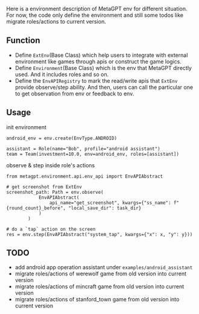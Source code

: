 Here is a environment description of MetaGPT env for different situation.  
For now, the code only define the environment and still some todos like migrate roles/actions to current version.

## Function
- Define `ExtEnv`(Base Class) which help users to integrate with external environment like games through apis or construct the game logics.
- Define `Environment`(Base Class) which is the env that MetaGPT directly used. And it includes roles and so on.
- Define the `EnvAPIRegistry` to mark the read/write apis that `ExtEnv` provide observe/step ability. And then, users can call the particular one to get observation from env or feedback to env.

## Usage

init environment
```
android_env = env.create(EnvType.ANDROID)

assistant = Role(name="Bob", profile="android assistant")
team = Team(investment=10.0, env=android_env, roles=[assistant])
```

observe & step inside role's actions
```
from metagpt.environment.api.env_api import EnvAPIAbstract

# get screenshot from ExtEnv
screenshot_path: Path = env.observe(
            EnvAPIAbstract(
                api_name="get_screenshot", kwargs={"ss_name": f"{round_count}_before", "local_save_dir": task_dir}
            )
        )

# do a `tap` action on the screen
res = env.step(EnvAPIAbstract("system_tap", kwargs={"x": x, "y": y}))
```

## TODO
- add android app operation assistant under `examples/android_assistant`
- migrate roles/actions of werewolf game from old version into current version
- migrate roles/actions of mincraft game from old version into current version
- migrate roles/actions of stanford_town game from old version into current version
